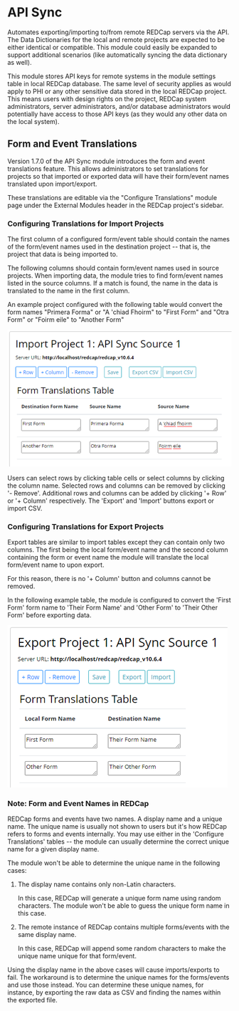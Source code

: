 

# API Sync

Automates exporting/importing to/from remote REDCap servers via the API.  The Data Dictionaries for the local and remote projects are expected to be either identical or compatible.  This module could easily be expanded to support additional scenarios (like automatically syncing the data dictionary as well).
	
This module stores API keys for remote systems in the module settings table in local REDCap database.  The same level of security applies as would apply to PHI or any other sensitive data stored in the local REDCap project.  This means users with design rights on the project, REDCap system administrators, server administrators, and/or database administrators would potentially have access to those API keys (as they would any other data on the local system).

## Form and Event Translations
Version 1.7.0 of the API Sync module introduces the form and event translations feature. This allows administrators to set translations for projects so that imported or exported data will have their form/event names translated upon import/export.

These translations are editable via the "Configure Translations" module page under the External Modules header in the REDCap project's sidebar.
### Configuring Translations for Import Projects
The first column of a configured form/event table should contain the names of the form/event names used in the destination project -- that is, the project that data is being imported to.

The following columns should contain form/event names used in source projects. When importing data, the module tries to find form/event names listed in the source columns. If a match is found, the name in the data is translated to the name in the first column.

An example project configured with the following table would convert the form names "Primera Forma" or "A 'chiad Fhoirm" to "First Form" and "Otra Form" or "Foirm eile" to "Another Form"

![Configuring import translations](/readme/import_forms.PNG)

Users can select rows by clicking table cells or select columns by clicking the column name. Selected rows and columns can be removed by clicking '- Remove'. Additional rows and columns can be added by clicking '+ Row' or '+ Column' respectively. The 'Export' and 'Import' buttons export or import CSV.
### Configuring Translations for Export Projects
Export tables are similar to import tables except they can contain only two columns. The first being the local form/event name and the second column containing the form or event name the module will translate the local form/event name to upon export.

For this reason, there is no '+ Column' button and columns cannot be removed.

In the following example table, the module is configured to convert the 'First Form' form name to 'Their Form Name' and 'Other Form' to 'Their Other Form' before exporting data.

![Configuring export translations](/readme/export_forms.PNG)
### Note: Form and Event Names in REDCap
REDCap forms and events have two names. A display name and a unique name. The unique name is usually not shown to users but it's how REDCap refers to forms and events internally. You may use either in the 'Configure Translations' tables -- the module can usually determine the correct unique name for a given display name.

The module won't be able to determine the unique name in the following cases:

 1. The display name contains only non-Latin characters. 

	In this case, REDCap will generate a unique form name using random characters. The module won't be able to guess the unique form name in this case.

 2. The remote instance of REDCap contains multiple forms/events with the same display name.

	In this case, REDCap will append some random characters to make the unique name unique for that form/event.

Using the display name in the above cases will cause imports/exports to fail. The workaround is to determine the unique names for the forms/events and use those instead. You can determine these unique names, for instance, by exporting the raw data as CSV and finding the names within the exported file.